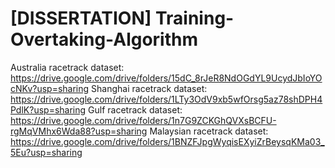 # [DISSERTATION] Training-Overtaking-Algorithm
Australia racetrack dataset: https://drive.google.com/drive/folders/15dC_8rJeR8NdOGdYL9UcydJbIoYOcNKv?usp=sharing
Shanghai racetrack dataset: https://drive.google.com/drive/folders/1LTy3OdV9xb5wfOrsg5az78shDPH4PdlK?usp=sharing
Gulf racetrack dataset: https://drive.google.com/drive/folders/1n7G9ZCKGhQVXsBCFU-rgMqVMhx6Wda88?usp=sharing
Malaysian racetrack dataset: https://drive.google.com/drive/folders/1BNZFJpgWyqisEXyiZrBeysqKMa03_5Eu?usp=sharing
